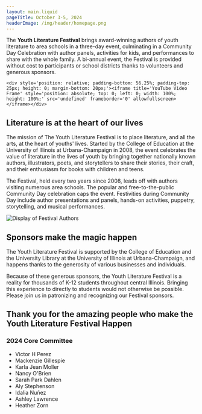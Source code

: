 ```yaml
---
layout: main.liquid
pageTitle: October 3-5, 2024
headerImage: /img/header/homepage.png
---
```

The **Youth Literature Festival** brings award-winning authors of youth literature to area schools in a three-day event, culminating in a Community Day Celebration with author panels, activities for kids, and performances to share with the whole family. A bi-annual event, the Festival is provided without cost to participants or school districts thanks to volunteers and generous sponsors.


    <div style='position: relative; padding-bottom: 56.25%; padding-top: 25px; height: 0; margin-bottom: 20px;'><iframe title='YouTube Video Frame' style='position: absolute; top: 0; left: 0; width: 100%; height: 100%;' src='undefined' frameborder='0' allowfullscreen></iframe></div>


## Literature is at the heart of our lives

The mission of The Youth Literature Festival is to place literature, and all the arts, at the heart of youths' lives. Started by the College of Education at the University of Illinois at Urbana-Champaign in 2008, the event celebrates the value of literature in the lives of youth by bringing together nationally known authors, illustrators, poets, and storytellers to share their stories, their craft, and their enthusiasm for books with children and teens.

The Festival, held every two years since 2008, leads off with authors visiting numerous area schools. The popular and free-to-the-public Community Day celebration caps the event. Festivities during Community Day include author presentations and panels, hands-on activities, puppetry, storytelling, and musical performances.

![Display of Festival Authors](/img/home/dsc_0106.jpg)

## Sponsors make the magic happen

The Youth Literature Festival is supported by the College of Education and the University Library at the University of Illinois at Urbana-Champaign, and happens thanks to the generosity of various businesses and individuals.

Because of these generous sponsors, the Youth Literature Festival is a reality for thousands of K-12 students throughout central Illinois. Bringing this experience to directly to students would not otherwise be possible. Please join us in patronizing and recognizing our Festival sponsors.

## Thank you for the amazing people who make the Youth Literature Festival Happen

### 2024 Core Committee

* Victor H Perez
* Mackenzie Gillespie
* Karla Jean Moller
* Nancy O'Brien
* Sarah Park Dahlen 
* Aly Stephenson
* Idalia Nuñez
* Ashley Lawrence 
* Heather Zorn